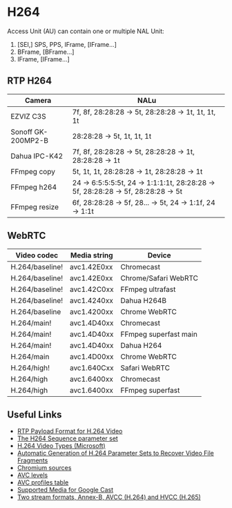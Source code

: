 # H264

Access Unit (AU) can contain one or multiple NAL Unit:

1. [SEI,] SPS, PPS, IFrame, [IFrame...]
2. BFrame, [BFrame...]
3. IFrame, [IFrame...]

## RTP H264

Camera | NALu
-------|-----
EZVIZ C3S          | 7f, 8f, 28:28:28 -> 5t, 28:28:28 -> 1t, 1t, 1t, 1t
Sonoff GK-200MP2-B | 28:28:28 -> 5t, 1t, 1t, 1t
Dahua IPC-K42      | 7f, 8f, 28:28:28 -> 5t, 28:28:28 -> 1t, 28:28:28 -> 1t
FFmpeg copy        | 5t, 1t, 1t, 28:28:28 -> 1t, 28:28:28 -> 1t
FFmpeg h264        | 24 -> 6:5:5:5:5t, 24 -> 1:1:1:1t, 28:28:28 -> 5f, 28:28:28 -> 5f, 28:28:28 -> 5t
FFmpeg resize      | 6f, 28:28:28 -> 5f, 28... -> 5t, 24 -> 1:1f, 24 -> 1:1t

## WebRTC

Video codec	    | Media string | Device
----------------|--------------|-------
H.264/baseline! | avc1.42E0xx  | Chromecast
H.264/baseline! | avc1.42E0xx  | Chrome/Safari WebRTC
H.264/baseline! | avc1.42C0xx  | FFmpeg ultrafast
H.264/baseline! | avc1.4240xx  | Dahua H264B
H.264/baseline  | avc1.4200xx  | Chrome WebRTC
H.264/main!     | avc1.4D40xx  | Chromecast
H.264/main!     | avc1.4D40xx  | FFmpeg superfast main
H.264/main!     | avc1.4D40xx  | Dahua H264
H.264/main      | avc1.4D00xx  | Chrome WebRTC
H.264/high!     | avc1.640Cxx  | Safari WebRTC
H.264/high      | avc1.6400xx  | Chromecast
H.264/high      | avc1.6400xx  | FFmpeg superfast

## Useful Links

- [RTP Payload Format for H.264 Video](https://datatracker.ietf.org/doc/html/rfc6184)
- [The H264 Sequence parameter set](https://www.cardinalpeak.com/blog/the-h-264-sequence-parameter-set)
- [H.264 Video Types (Microsoft)](https://docs.microsoft.com/en-us/windows/win32/directshow/h-264-video-types)
- [Automatic Generation of H.264 Parameter Sets to Recover Video File Fragments](https://arxiv.org/pdf/2104.14522.pdf)
- [Chromium sources](https://chromium.googlesource.com/external/webrtc/+/HEAD/common_video/h264)
- [AVC levels](https://en.wikipedia.org/wiki/Advanced_Video_Coding#Levels)
- [AVC profiles table](https://developer.mozilla.org/ru/docs/Web/Media/Formats/codecs_parameter)
- [Supported Media for Google Cast](https://developers.google.com/cast/docs/media)
- [Two stream formats, Annex-B, AVCC (H.264) and HVCC (H.265)](https://www.programmersought.com/article/3901815022/)
